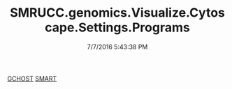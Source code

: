 ﻿---
title: SMRUCC.genomics.Visualize.Cytoscape.Settings.Programs
date: 7/7/2016 5:43:38 PM
---

[GCHOST](T-SMRUCC.genomics.Visualize.Cytoscape.Settings.Programs.GCHOST.html)
[SMART](T-SMRUCC.genomics.Visualize.Cytoscape.Settings.Programs.SMART.html)
